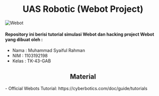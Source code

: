 <h1 align="center">UAS Robotic (Webot Project)</h1>

![Webot](Docs/Webot.png#gh-light-mode-only)

#### Repository ini berisi tutorial simulasi Webot dan hacking project Webot yang dibuat oleh :
- Nama  : Muhammad Syaiful Rahman
- NIM   : 1103192198
- Kelas : TK-43-GAB

<h2 align="center">Material</h2>
- Official Webots Tutorial: https://cyberbotics.com/doc/guide/tutorials


